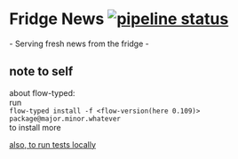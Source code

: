 # Fridge News [![pipeline status](https://gitlab.stud.idi.ntnu.no/toberge/fridge-news/badges/master/pipeline.svg)](https://gitlab.stud.idi.ntnu.no/toberge/fridge-news/commits/master)  
\- Serving fresh news from the fridge -

## note to self
about flow-typed:  
run  
`flow-typed install -f <flow-version(here 0.109)> package@major.minor.whatever`  
to install more

[also, to run tests locally](https://pastebin.com/DHcntABR)
